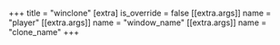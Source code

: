 +++
title = "winclone"
[extra]
is_override = false
[[extra.args]]
name = "player"
[[extra.args]]
name = "window_name"
[[extra.args]]
name = "clone_name"
+++